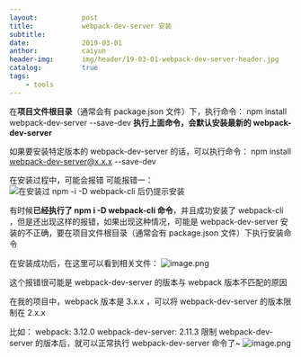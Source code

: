 ```yaml
---
layout:           post
title:            webpack-dev-server 安装
subtitle:         
date:             2019-03-01
anthor:           caiyun
header-img:       img/header/19-03-01-webpack-dev-server-header.jpg 
catalog:          true
tags:             
    - tools
---
```


在**项目文件根目录**（通常会有 package.json 文件）下，执行命令：
npm install webpack-dev-server --save-dev
**执行上面命令，会默认安装最新的 webpack-dev-server**

如果要安装特定版本的 webpack-dev-server 的话，可以执行命令：
npm install webpack-dev-server@x.x.x --save-dev

在安装过程中，可能会报错
可能报错一：
![在安装过 npm -i -D webpack-cli 后仍提示安装](https://upload-images.jianshu.io/upload_images/6970677-585b5b3edd44a0a2.png?imageMogr2/auto-orient/strip%7CimageView2/2/w/1240)

有时候**已经执行了 npm i -D webpack-cli 命令**，并且成功安装了 webpack-cli ，但是还出现这样的报错，如果出现这种情况，可能是 webpack-dev-server 安装的不正确，要在项目文件根目录（通常会有 package.json 文件）下执行安装命令

在安装成功后，在这里可以看到相关文件：
![image.png](https://upload-images.jianshu.io/upload_images/6970677-c99f2a8e821ae618.png?imageMogr2/auto-orient/strip%7CimageView2/2/w/1240)

这个报错很可能是 webpack-dev-server 的版本与 webpack 版本不匹配的原因

在我的项目中，webpack 版本是 3.x.x  ，可以将 webpack-dev-server 的版本限制在 2.x.x

比如： 
webpack: 3.12.0
webpack-dev-server: 2.11.3
限制 webpack-dev-server 的版本后，就可以正常执行 webpack-dev-server 命令了~
![image.png](https://upload-images.jianshu.io/upload_images/6970677-4002261d695a9283.png?imageMogr2/auto-orient/strip%7CimageView2/2/w/1240)
